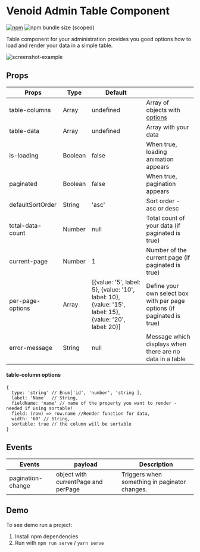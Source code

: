 # Venoid Admin Table Component

[![npm](https://img.shields.io/npm/v/@venoid/admin-table?color=green)](https://www.npmjs.com/package/@venoid/admin-table)
![npm bundle size (scoped)](https://img.shields.io/bundlephobia/min/@venoid/admin-table)

Table component for your administration provides you good options how to load and render your data in a simple table.

![screenshot-example](https://raw.githubusercontent.com/venoid/admin-table/master/images/example.png)

## Props
| Props         | Type    | Default   |                                      |
|---------------|---------|-----------|--------------------------------------|
| table-columns | Array   | undefined | Array of objects with [options](#table-column-options)        |
| table-data    | Array   | undefined | Array with your data                 |
| is-loading    | Boolean | false     | When true, loading animation appears |
| paginated     | Boolean | false     | When true, pagination appears        |
| defaultSortOrder | String | 'asc' | Sort order - asc or desc        |
| total-data-count | Number | null     | Total count of your data (if paginated is true) |
| current-page   | Number  | 1         | Number of the current page (if paginated is true) |
| per-page-options   | Array  | [{value: '5', label: 5}, {value: '10', label: 10}, {value: '15', label: 15}, {value: '20', label: 20}]         | Define your own select box with per page options (if paginated is true) |
| error-message | String | null | Message which displays when there are no data in a table |

#### table-column options
```
{
  type: 'string' // Enum['id', 'number', 'string ],
  label: 'Name'  // String,
  fieldName: 'name' // name of the property you want to render - needed if using sortable!
  field: (row) => row.name //Render function for data,
  width: '60' // String,
  sortable: true // the column will be sortable
}
```

## Events
| Events        | payload    | Description   |
|---------------|---------|-----------|
| pagination-change   | object with currentPage and perPage | Triggers when something in paginator changes. |

## Demo
To see demo run a project:

1. Install npm dependencies
2. Run with `npm run serve` / `yarn serve`
